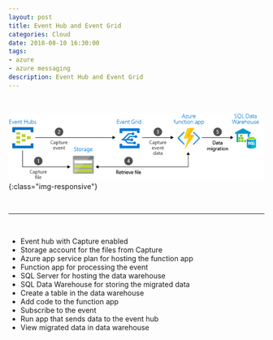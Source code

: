 ```yaml
---
layout: post
title: Event Hub and Event Grid
categories: Cloud
date: 2018-08-10 16:30:00
tags:
- azure
- azure messaging
description: Event Hub and Event Grid 
---
```


<br/>                    

![Azure](/img/AzureMessaging/eventgrid_eventhub.jpg){:class="img-responsive"}              

<br/>
<hr/>
<br/>

* Event hub with Capture enabled                             
* Storage account for the files from Capture                     
* Azure app service plan for hosting the function app                     
* Function app for processing the event                 
* SQL Server for hosting the data warehouse                     
* SQL Data Warehouse for storing the migrated data                   
* Create a table in the data warehouse                  
* Add code to the function app                   
* Subscribe to the event                         
* Run app that sends data to the event hub                   
* View migrated data in data warehouse                       
            